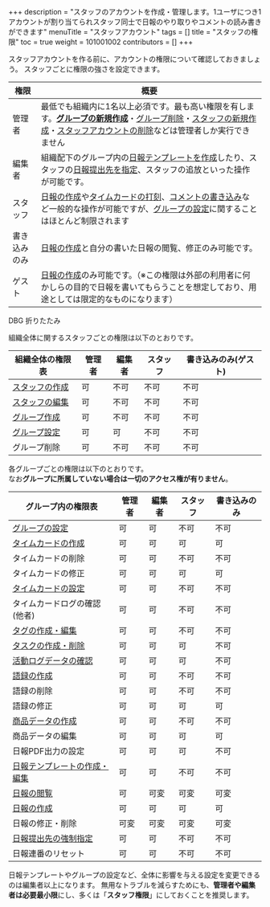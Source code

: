 +++
description = "スタッフのアカウントを作成・管理します。1ユーザにつき1アカウントが割り当てられスタッフ同士で日報のやり取りやコメントの読み書きができます"
menuTitle = "スタッフアカウント"
tags = []
title = "スタッフの権限"
toc = true
weight = 101001002
contributors = []
+++

スタッフアカウントを作る前に、アカウントの権限について確認しておきましょう。
スタッフごとに権限の強さを設定できます。

|権限|概要|
|---|---|
|管理者|最低でも組織内に1名以上必須です。最も高い権限を有します。[**グループの新規作成**](/docs/manual/initial-setting/make-group/)・[グループ削除](/docs/manual/remove/group/)・[スタッフの新規作成](/docs/manual/initial-setting/staff/make/)・[スタッフアカウントの削除](/docs/manual/remove/staff/)などは管理者しか実行できません|
|編集者|組織配下のグループ内の[日報テンプレートを作成](/docs/manual/initial-setting/template/make/)したり、スタッフの[日報提出先を指定](/docs/manual/initial-setting/advanced-setting/dist/)、スタッフの追放といった操作が可能です。|
|スタッフ|[日報の作成](/docs/manual/write-report/)や[タイムカードの打刻](/docs/manual/timecard/input/)、[コメントの書き込み](/docs/manual/read-report/comment/)など一般的な操作が可能ですが、[グループの設定](/docs/manual/initial-setting/make-group/)に関することはほとんど制限されます|
|書き込みのみ|[日報の作成](/docs/manual/write-report/)と自分の書いた日報の閲覧、修正のみ可能です。|
|ゲスト|[日報の作成](/docs/manual/write-report/)のみ可能です。（※この権限は外部の利用者に何かしらの目的で日報を書いてもらうことを想定しており、用途としては限定的なものになります）|

DBG 折りたたみ

組織全体に関するスタッフごとの権限は以下のとおりです。

|組織全体の権限表|管理者|編集者|スタッフ|書き込みのみ(ゲスト)|
|---|---|---|---|---|
|[スタッフの作成](/docs/manual/initial-setting/staff/make/)|可|不可|不可|不可|
|[スタッフの編集](/docs/manual/initial-setting/staff/manage/)|可|不可|不可|不可|
|[グループ作成](/docs/manual/initial-setting/make-group/)|可|不可|不可|不可|
|[グループ設定](/docs/manual/initial-setting/make-group/)|可|可|不可|不可|
|グループ削除|可|不可|不可|不可|

各グループごとの権限は以下のとおりです。  
なお**グループに所属していない場合は一切のアクセス権が有りません**。

|グループ内の権限表|管理者|編集者|スタッフ|書き込みのみ|
|---|---|---|---|---|
|[グループの設定](/docs/manual/initial-setting/make-group/)|可|可|不可|不可|
|[タイムカードの作成](/docs/manual/timecard/input/)|可|可|可|可|
|タイムカードの削除|可|可|不可|不可|
|タイムカードの修正|可|可|可|可|
|[タイムカードの設定](/docs/manual/timecard/setting/)|可|可|不可|不可|
|タイムカードログの確認(他者)|可|可|不可|不可|
|[タグの作成・編集](/docs/manual/initial-setting/advanced-setting/tag/)|可|可|不可|不可|
|[タスクの作成・削除](/docs/manual/task/add/)|可|可|可|不可|
|[活動ログデータの確認](/docs/manual/initial-setting/advanced-setting/log/)|可|可|可|不可|
|[語録の作成](/docs/manual/initial-setting/advanced-setting/goroku/)|可|可|不可|不可|
|語録の削除|可|可|不可|不可|
|語録の修正|可|可|可|可|
|[商品データの作成](/docs/manual/initial-setting/advanced-setting/point/)|可|可|不可|不可|
|商品データの編集|可|可|可|可|
|日報PDF出力の設定|可|可|可|不可|
|[日報テンプレートの作成・編集](/docs/manual/initial-setting/template/_about/)|可|可|不可|不可|
|[日報の閲覧](/docs/manual/read-report/)|可|可変|可変|可変|
|[日報の作成](/docs/manual/write-report/)|可|可|可|可|
|日報の修正・削除|可変|可変|可変|可変|
|[日報提出先の強制指定](/docs/manual/initial-setting/advanced-setting/dist/)|可|可|不可|不可|
|日報連番のリセット|可|可|不可|不可|


日報テンプレートやグループの設定など、全体に影響を与える設定を変更できるのは編集者以上になります。
無用なトラブルを減らすためにも、**管理者や編集者は必要最小限**にし、多くは「**スタッフ権限**」にしておくことを推奨します。

